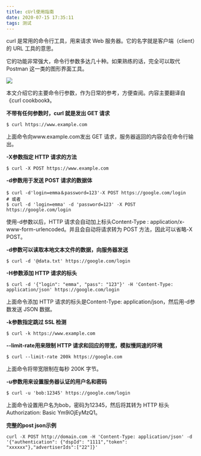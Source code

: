 ```yaml
---
title: cUrl使用指南
date: 2020-07-15 17:35:11
tags: 测试
---
```


curl 是常用的命令行工具，用来请求 Web 服务器。它的名字就是客户端（client）的 URL 工具的意思。

<!--more-->

它的功能非常强大，命令行参数多达几十种。如果熟练的话，完全可以取代 Postman 这一类的图形界面工具。

![](/img/curl-logo.png)

本文介绍它的主要命令行参数，作为日常的参考，方便查阅。内容主要翻译自《curl cookbook》。

**不带有任何参数时，curl 就是发出 GET 请求**

```
$ curl https://www.example.com
```

上面命令向www.example.com发出 GET 请求，服务器返回的内容会在命令行输出。

**-X参数指定 HTTP 请求的方法**

```
$ curl -X POST https://www.example.com
```

**-d参数用于发送 POST 请求的数据体**

```
$ curl -d'login=emma＆password=123'-X POST https://google.com/login
# 或者
$ curl -d 'login=emma' -d 'password=123' -X POST  https://google.com/login
```
使用-d参数以后，HTTP 请求会自动加上标头Content-Type : application/x-www-form-urlencoded。并且会自动将请求转为 POST 方法，因此可以省略-X POST。


**-d参数可以读取本地文本文件的数据，向服务器发送**

```
$ curl -d '@data.txt' https://google.com/login
```

**-H参数添加 HTTP 请求的标头**

```
$ curl -d '{"login": "emma", "pass": "123"}' -H 'Content-Type: application/json' https://google.com/login
```
上面命令添加 HTTP 请求的标头是Content-Type: application/json，然后用-d参数发送 JSON 数据。

**-k参数指定跳过 SSL 检测**

```
$ curl -k https://www.example.com
```

**--limit-rate用来限制 HTTP 请求和回应的带宽，模拟慢网速的环境**

```
$ curl --limit-rate 200k https://google.com
```
上面命令将带宽限制在每秒 200K 字节。

**-u参数用来设置服务器认证的用户名和密码**

```
$ curl -u 'bob:12345' https://google.com/login
```
上面命令设置用户名为bob，密码为12345，然后将其转为 HTTP 标头Authorization: Basic Ym9iOjEyMzQ1。


**完整的post json示例**

```
curl -X POST http://domain.com -H 'Content-Type: application/json' -d '{"authentication": {"dspId": "1111","token": "xxxxxx"},"advertiserIds":["22"]}'
```

